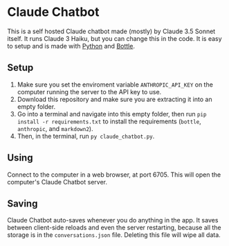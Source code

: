 # Claude Chatbot
This is a self hosted Claude chatbot made (mostly) by Claude 3.5 Sonnet itself. It runs Claude 3 Haiku, but you can change this in the code. It is easy to setup and is made with [Python](https://python.org) and [Bottle](https://bottlepy.org).
## Setup
1. Make sure you set the enviroment variable `ANTHROPIC_API_KEY` on the computer running the server to the API key to use.
2. Download this repository and make sure you are extracting it into an empty folder.
3. Go into a terminal and navigate into this empty folder, then run `pip install -r requirements.txt` to install the requirements (`bottle`, `anthropic`, and `markdown2`).
4. Then, in the terminal, run `py claude_chatbot.py`.
## Using
Connect to the computer in a web browser, at port 6705. This will open the computer's Claude Chatbot server.
## Saving
Claude Chatbot auto-saves whenever you do anything in the app. It saves between client-side reloads and even the server restarting, because all the storage is in the `conversations.json` file. Deleting this file will wipe all data.
